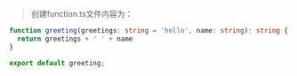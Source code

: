 > 创建function.ts文件内容为：

```typescript
function greeting(greetings: string = 'hello', name: string): string {
  return greetings + ' ' + name
}

export default greeting;
```
